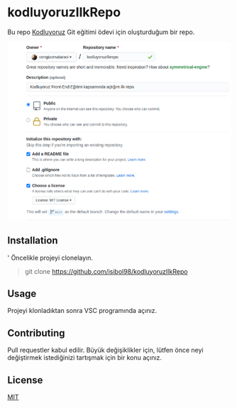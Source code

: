 # kodluyoruzIlkRepo
 Bu repo [Kodluyoruz](https://www.kodluyoruz.org/) Git eğitimi ödevi için oluşturduğum bir repo. 

 ![Resim](https://github.com/Kodluyoruz/taskforce/raw/main/git/odev1/figures/github.png) 

## Installation
' Öncelikle projeyi clonelayın.
> git clone https://github.com/isibol98/kodluyoruzIlkRepo 

## Usage 
 Projeyi klonladıktan sonra VSC programında açınız.

## Contributing
 Pull requestler kabul edilir. Büyük değişiklikler için, lütfen önce neyi değiştirmek istediğinizi tartışmak için bir konu açınız.

## License 
 [MIT](https://github.com/isibol98/kodluyoruzIlkRepo/blob/main/LICENSE)
